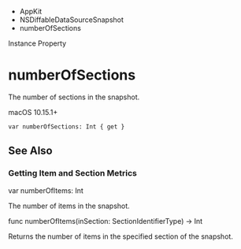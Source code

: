 

- AppKit
- NSDiffableDataSourceSnapshot
-  numberOfSections 

Instance Property

# numberOfSections

The number of sections in the snapshot.

macOS 10.15.1+

``` source
var numberOfSections: Int { get }
```

## See Also

### Getting Item and Section Metrics

var numberOfItems: Int

The number of items in the snapshot.

func numberOfItems(inSection: SectionIdentifierType) -> Int

Returns the number of items in the specified section of the snapshot.

